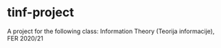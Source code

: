# tinf-project
A project for the following class: Information Theory (Teorija informacije), FER 2020/21
